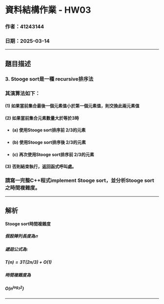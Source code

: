 # 資料結構作業 - HW03
### 作者：41243144
### 日期：2025-03-14
---

## 題目描述

### 3.   Stooge sort是一種 recursive排序法
### 其演算法如下： 
#### (1) 如果當前集合最後一個元素值小於第一個元素值，則交換此兩元素值
#### (2) 如果當前集合元素數量大於等於3時
- #### (a) 使用Stooge sort排序前 2/3的元素
- #### (b) 使用Stooge sort排序後 2/3的元素
- #### (c) 再次使用Stooge sort排序前 2/3的元素
#### (3) 否則結束執行，返回函式呼叫處。 
### 請寫一完整C++程式implement Stooge sort，並分析Stooge sort之時間複雜度。

---
## 解析

#### Stooge sort時間複雜度
##### 假設陣列長度為𝑛

##### 遞迴公式為:
##### $T(n) = 3T(2n / 3) + O(1)$
##### 時間複雜度為
##### $O(n^{log_3 2})$
---

